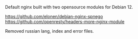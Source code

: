 Default nginx built with two opensource modules for Debian 12.

https://github.com/elonen/debian-nginx-spnego
https://github.com/openresty/headers-more-nginx-module

Removed russian lang, index and error files.
